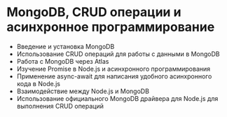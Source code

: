 # MongoDB, CRUD операции и асинхронное программирование
- Введение и установка MongoDB
- Использование CRUD операций для работы с данными в MongoDB
- Работа с MongoDB через Atlas
- Изучение Promise в Node.js и асинхронного программирования
- Применение async-await для написания удобного асинхронного кода в Node.js
- Взаимодействие между Node.js и MongoDB
- Использование официального MongoDB драйвера для Node.js для выполнения CRUD операций
